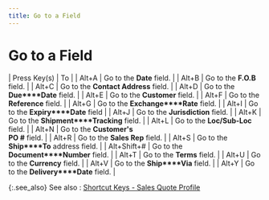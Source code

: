 ```yaml
---
title: Go to a Field
---
```


# Go to a Field


| Press Key(s) | To |
| Alt+A | Go to the **Date**  field. |
| Alt+B | Go to the **F.O.B**  field. |
| Alt+C | Go to the **Contact Address** field. |
| Alt+D | Go to the **Due****Date** field. |
| Alt+E | Go to the **Customer** field. |
| Alt+F | Go to the **Reference**  field. |
| Alt+G | Go to the **Exchange****Rate** field. |
| Alt+I | Go to the **Expiry****Date** field |
| Alt+J | Go to the **Jurisdiction** field. |
| Alt+K | Go to the **Shipment****Tracking** field. |
| Alt+L | Go to the **Loc/Sub-Loc** field. |
| Alt+N | Go to the **Customer's <br/> PO #** field. |
| Alt+R | Go to the **Sales Rep** field. |
| Alt+S | Go to the **Ship****To** address field. |
| Alt+Shift+# | Go to the **Document****Number** field. |
| Alt+T | Go to the **Terms** field. |
| Alt+U | Go to the **Currency**  field. |
| Alt+V | Go to the **Ship****Via** field. |
| Alt+Y | Go to the **Delivery****Date** field. |



{:.see_also}
See also
: [Shortcut  Keys - Sales Quote Profile]({{site.sp_baseurl}}/navigation/sales-docs/sales-quote-profile/short_cut_keys_sales_quote_profile.html)
